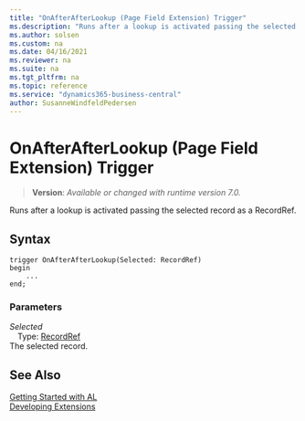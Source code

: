```yaml
---
title: "OnAfterAfterLookup (Page Field Extension) Trigger"
ms.description: "Runs after a lookup is activated passing the selected record as a RecordRef."
ms.author: solsen
ms.custom: na
ms.date: 04/16/2021
ms.reviewer: na
ms.suite: na
ms.tgt_pltfrm: na
ms.topic: reference
ms.service: "dynamics365-business-central"
author: SusanneWindfeldPedersen
---
```

[//]: # (START>DO_NOT_EDIT)
[//]: # (IMPORTANT:Do not edit any of the content between here and the END>DO_NOT_EDIT.)
[//]: # (Any modifications should be made in the .xml files in the ModernDev repo.)

# OnAfterAfterLookup (Page Field Extension) Trigger
> **Version**: _Available or changed with runtime version 7.0._

Runs after a lookup is activated passing the selected record as a RecordRef.


## Syntax
```
trigger OnAfterAfterLookup(Selected: RecordRef)
begin
    ...
end;
```

### Parameters

*Selected*  
&emsp;Type: [RecordRef](../../methods-auto/recordref/recordref-data-type.md)  
The selected record.  



[//]: # (IMPORTANT: END>DO_NOT_EDIT)
## See Also  
[Getting Started with AL](../../devenv-get-started.md)  
[Developing Extensions](../../devenv-dev-overview.md)  
